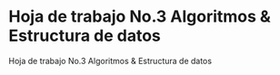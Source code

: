 # Hoja de trabajo No.3 Algoritmos & Estructura de datos
 Hoja de trabajo No.3 Algoritmos & Estructura de datos
